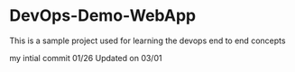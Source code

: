 # DevOps-Demo-WebApp
This is a sample project used for learning the devops end to end concepts

my intial commit 01/26
Updated on 03/01
